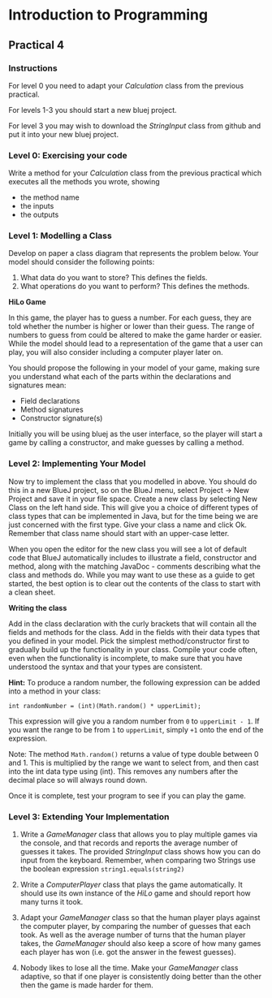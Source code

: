 # Introduction to Programming

## Practical 4

### Instructions

For level 0 you need to adapt your _Calculation_ class from the previous practical. 

For levels 1-3  you should start a new bluej project.

For level 3 you may wish to download the _StringInput_ class from github and put it into your new bluej project. 

### Level 0: Exercising your code

Write a method for your _Calculation_ class from the previous practical which executes all the methods you wrote, showing

* the method name
* the inputs
* the outputs

### Level 1: Modelling a Class
Develop on paper a class diagram that represents the problem below. Your
model should consider the following points:

1. What data do you want to store? This defines the fields.
2. What operations do you want to perform? This defines the methods.


__HiLo Game__

 In this game, the player has to guess a number. For each guess,
they are told whether the number is higher or lower than their guess. The range of numbers to guess from
could be altered to make the game harder or easier. While the model should lead to a representation of the game
that a user can play, you will also consider including a computer player later on.

You should propose the following in your model of your game, making sure
you understand what each of the parts within the declarations and signatures
mean:

* Field declarations
* Method signatures
* Constructor signature(s)

Initially you will be using bluej as the user interface, so the player will start a game by calling a constructor, and make guesses by calling a method.

### Level 2: Implementing Your Model

Now try to implement the class that you modelled in above. You should do this
in a new BlueJ project, so on the BlueJ menu, select Project -> New Project
and save it in your file space.
Create a new class by selecting New Class on the left hand side. This will
give you a choice of different types of class types that can be implemented in
Java, but for the time being we are just concerned with the first type. Give
your class a name and click Ok. Remember that class name should start with an upper-case letter.

When you open the editor for the new class you will see a lot of default code
that BlueJ automatically includes to illustrate a field, constructor and method,
along with the matching JavaDoc - comments describing what the class and
methods do. While you may want to use these as a guide to get started, the
best option is to clear out the contents of the class to start with a clean sheet.


__Writing the class__

Add in the class declaration with the curly brackets that will
contain all the fields and methods for the class. Add in the fields with their data
types that you defined in your model. Pick the simplest method/constructor
first to gradually build up the functionality in your class. Compile your code often, even when the functionality is incomplete, to make sure that you have understood the syntax and that your types are consistent.

__Hint:__ To produce a random number, the following expression can be added
into a method in your class:
```
int randomNumber = (int)(Math.random() * upperLimit);
```
This expression will give you a random number from `0` to `upperLimit - 1`. If you
want the range to be from `1` to `upperLimit`, simply `+1` onto the end of the
expression.

Note: The method `Math.random()` returns a value of type double between
0 and 1. This is multiplied by the range we want to select from, and then cast
into the int data type using (int). This removes any numbers after the
decimal place so will always round down.

Once it is complete, test your program to see if you can play the game.

### Level 3: Extending Your Implementation

1. Write a _GameManager_ class that allows you to play multiple games via the console, and that records and reports the average number of guesses it takes. The provided _StringInput_ class shows how you can do input from the keyboard. Remember, when comparing two Strings use the boolean expression `string1.equals(string2)`

2. Write a _ComputerPlayer_ class that plays the game automatically. It should use its own instance of the _HiLo_ game and should report how many turns it took.

3. Adapt your _GameManager_ class so that the human player plays against the computer player, by comparing the number of guesses that each took. As well as the average number of turns that the human player takes, the _GameManager_ should also keep a score of how many games each player has won (i.e. got the answer in the fewest guesses).

4. Nobody likes to lose all the time. Make your _GameManager_ class adaptive, so that if one player is consistently doing better than the other then the game is made harder for them.

